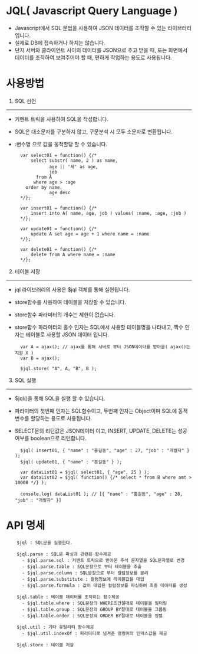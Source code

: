 JQL( Javascript Query Language  )
=================================

* Javascript에서 SQL 문법을 사용하여 JSON 데이터를 조작할 수 있는 라이브러리 입니다.
* 실제로 DB에 접속하거나 하지는 않습니다.
* 단지 서버와 클라이언트 사이의 데이터를 JSON으로 주고 받을 때, 또는 화면에서 데이터를 조작하여 보여주어야 할 때, 편하게 작업하는 용도로 사용됩니다.


사용방법
========

1. SQL 선언
-----------

* 커멘트 트릭을 사용하여 SQL을 작성합니다.
* SQL은 대소문자를 구분하지 않고, 구문분석 시 모두 소문자로 변환됩니다.
* :변수명 으로 값을 동적할당 할 수 있습니다.

        var select01 = function() {/*
            select substr( name, 2 ) as name,
                   age || '세' as age,
                   job
              from A
             where age > :age
          order by name,
                   age desc
        */};
        
        var insert01 = function() {/*
            insert into A( name, age, job ) values( :name, :age, :job )
        */};
        
        var update01 = function() {/*
            update A set age = age + 1 where name = :name
        */};
        
        var delete01 = function() {/*
            delete from A where name = :name
        */};
    
2. 테이블 저장
--------------

* jql 라이브러리의 사용은 $jql 객체를 통해 실현됩니다.
* store함수를 사용하여 테이블을 저장할 수 있습니다.
* store함수 파라미터의 개수는 제한이 없습니다.
* store함수 파라미터의 홀수 인자는 SQL에서 사용할 테이블명을 나타내고, 짝수 인자는 테이블로 사용할 JSON 데이터 입니다.

        var A = ajax(); // ajax를 통해 서버로 부터 JSON데이터를 받아옴( ajax()는 지원 X )
        var B = ajax();
        
        $jql.store( "A", A, "B", B );

3. SQL 실행
-----------

* $jql()을 통해 SQL을 실행 할 수 있습니다.
* 파라미터의 첫번째 인자는 SQL함수이고, 두번째 인자는 Object이며 SQL에 동적변수를 할당하는 용도로 사용됩니다.
* SELECT문의 리턴값은 JSON데이터 이고, INSERT, UPDATE, DELETE는 성공여부를 boolean으로 리턴합니다.

        $jql( insert01, { "name" : "홍길동", "age" : 27, "job" : "개발자" } );
        $jql( update01, { "name" : "홍길동" } );
        
        var dataList01 = $jql( select01, { "age", 25 } );
        var dataList02 = $jql( function() {/* select * from B where amt > 10000 */} );
        
        console.log( dataList01 ); // [{ "name" : "홍길동", "age" : 28, "job" : "개발자" }]

API 명세
========

        $jql : SQL문을 실행한다.
        
        $jql.parse : SQL문 파싱과 관련된 함수제공
          - $jql.parse.sql : 커멘트 트릭으로 받아온 주석 문자열을 SQL문자열로 변경
          - $jql.parse.table : SQL문장으로 부터 테이블을 추출
          - $jql.parse.column : SQL문장으로 부터 컬럼정보를 분리
          - $jql.parse.substitute : 컬럼정보에 테이블값을 대입
          - $jql.parse.formula : 값이 대입된 컬럼정보를 파싱하여 최종 데이터를 생성
          
        $jql.table : 테이블 데이터를 조작하는 함수제공
          - $jql.table.where : SQL문장의 WHERE조건절대로 테이블을 필터링
          - $jql.table.group : SQL문장의 GROUP BY절대로 테이블을 그룹핑
          - $jql.table.order : SQL문장의 ORDER BY절대로 테이블을 정렬
          
        $jql.util : 기타 유틸리티 함수제공
          - $jql.util.indexOf : 파라미터로 넘겨준 명령어의 인덱스값을 제공
          
        $jql.store : 테이블 저장
